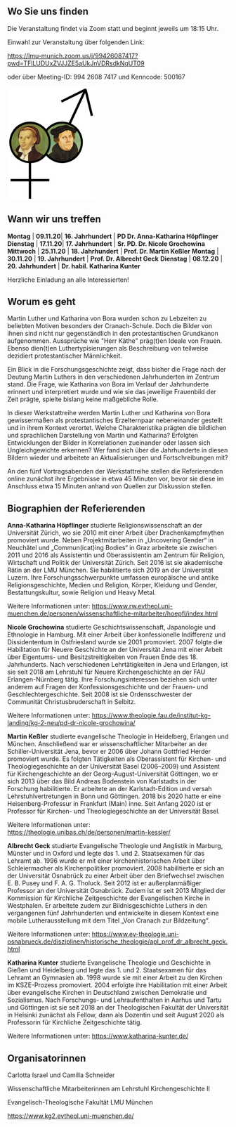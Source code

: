 ## Wo Sie uns finden

Die Veranstaltung findet via Zoom statt und beginnt jeweils um 18:15 Uhr.

Einwahl zur Veranstaltung über folgenden Link: 

<https://lmu-munich.zoom.us/j/99426087417?pwd=TFlLUDUxZVJJZE5aUkJnVDRsdkNqUT09>

oder über Meeting-ID:  994 2608 7417 und Kenncode:    500167

![Luther](Luther_und_Katharina.png "Luther und Katharina")

## Wann wir uns treffen

**Montag** | **09.11.20**| **16. Jahrhundert** | **PD Dr. Anna-Katharina Höpflinger**
**Dienstag** | **17.11.20**| **17. Jahrhundert** | **Sr. PD. Dr. Nicole Grochowina** 
**Mittwoch** | **25.11.20** | **18. Jahrhundert** | **Prof. Dr. Martin Keßler**
**Montag** | **30.11.20** | **19. Jahrhundert** | **Prof. Dr. Albrecht Geck**
**Dienstag** | **08.12.20** | **20. Jahrhundert** | **Dr. habil. Katharina Kunter**

Herzliche Einladung an alle Interessierten!

## Worum es geht
Martin Luther und Katharina von Bora wurden schon zu Lebzeiten zu beliebten Motiven besonders der Cranach-Schule. Doch die Bilder von ihnen sind nicht nur gegenständlich in den protestantischen Grundkanon aufgenommen. Aussprüche wie "Herr Käthe" präg(t)en Ideale von Frauen. Ebenso dien(t)en Luthertypisierungen als Beschreibung von teilweise dezidiert protestantischer Männlichkeit.

Ein Blick in die Forschungsgeschichte zeigt, dass bisher die Frage nach der Deutung Martin Luthers in den verschiedenen Jahrhunderten im Zentrum stand. Die Frage, wie Katharina von Bora im Verlauf der Jahrhunderte erinnert und interpretiert wurde und wie sie das jeweilige Frauenbild der Zeit prägte, spielte bislang keine maßgebliche Rolle.

In dieser Werkstattreihe werden Martin Luther und Katharina von Bora gewissermaßen als protestantisches Erzelternpaar nebeneinander gestellt und in ihrem Kontext verortet. Welche Charakteristika prägten die bildlichen und sprachlichen Darstellung von Martin und Katharina? Erfolgten Entwicklungen der Bilder in Korrelationen zueinander oder lassen sich Ungleichgewichte erkennen? Wer fand sich über die Jahrhunderte in diesen Bildern wieder und arbeitete an Aktualisierungen und Fortschreibungen mit?

An den fünf Vortragsabenden der Werkstattreihe stellen die Referierenden online zunächst ihre Ergebnisse in etwa 45 Minuten vor, bevor sie diese im Anschluss etwa 15 Minuten anhand von Quellen zur Diskussion stellen.

## Biographien der Referierenden

**Anna-Katharina Höpflinger** studierte Religionswissenschaft an der Universität Zürich, wo sie 2010 mit einer Arbeit über Drachenkampfmythen promoviert wurde. Neben Projektmitarbeiten in „Uncovering Gender“ in Neuchâtel und „Commun(icat)ing Bodies“ in Graz arbeitete sie zwischen 2011 und 2016 als Assistentin und Oberassistentin am Zentrum für Religion, Wirtschaft und Politik der Universität Zürich. Seit 2016 ist sie akademische Rätin an der LMU München. Sie habilitierte sich 2019 an der Universität Luzern. Ihre Forschungsschwerpunkte umfassen europäische und antike Religionsgeschichte, Medien und Religion, Körper, Kleidung und Gender, Bestattungskultur, sowie Religion und Heavy Metal.

Weitere Informationen unter: <https://www.rw.evtheol.uni-muenchen.de/personen/wissenschaftliche-mitarbeiter/hoepfl/index.html> 

**Nicole Grochowina** studierte Geschichtswissenschaft, Japanologie und Ethnologie in Hamburg. Mit einer Arbeit über konfessionelle Indifferenz und Dissidententum in Ostfriesland wurde sie 2001 promoviert. 2007 folgte die Habilitation für Neuere Geschichte an der Universität Jena mit einer Arbeit über Eigentums- und Besitzstreitigkeiten von Frauen Ende des 18. Jahrhunderts. Nach verschiedenen Lehrtätigkeiten in Jena und Erlangen, ist sie seit 2018 am Lehrstuhl für Neuere Kirchengeschichte an der FAU Erlangen-Nürnberg tätig. Ihre Forschungsinteressen beziehen sich unter anderem auf Fragen der Konfessionsgeschichte und der Frauen- und Geschlechtergeschichte. Seit 2008 ist sie Ordensschwester der Communität Christusbruderschaft in Selbitz.

Weitere Informationen unter: <https://www.theologie.fau.de/institut-kg-landing/kg-2-neu/pd-dr-nicole-grochowina/>

**Martin Keßler** studierte evangelische Theologie in Heidelberg, Erlangen und München. Anschließend war er wissenschaftlicher Mitarbeiter an der Schiller-Universität Jena, bevor er 2006 über Johann Gottfried Herder promoviert wurde. Es folgten Tätigkeiten als Oberassistent für Kirchen- und Theologiegeschichte an der Universität Basel (2006–2009) und Assistent für Kirchengeschichte an der Georg-August-Universität Göttingen, wo er sich 2013 über das Bild Andreas Bodenstein von Karlstadts in der Forschung habilitierte. Er arbeitete an der Karlstadt-Edition und versah Lehrstuhlvertretungen in Bonn und Göttingen. 2018 bis 2020 hatte er eine Heisenberg-Professur in Frankfurt (Main) inne. Seit Anfang 2020 ist er Professor für Kirchen- und Theologiegeschichte an der Universität Basel.

Weitere Informationen unter: <https://theologie.unibas.ch/de/personen/martin-kessler/>

**Albrecht Geck** studierte Evangelische Theologie und Anglistik in Marburg, Münster und in Oxford und legte das 1. und 2. Staatsexamen für das Lehramt ab. 1996 wurde er mit einer kirchenhistorischen Arbeit über Schleiermacher als Kirchenpolitiker promoviert. 2008 habilitierte er sich an der Universität Osnabrück zu einer Arbeit über den Briefwechsel zwischen E. B. Pusey und F. A. G. Tholuck. Seit 2012 ist er außerplanmäßiger Professor an der Universität Osnabrück. Zudem ist er seit 2013 Mitglied der Kommission für Kirchliche Zeitgeschichte der Evangelischen Kirche in Westphalen. Er arbeitete zudem zur Bildnisgeschichte Luthers in den vergangenen fünf Jahrhunderten und entwickelte in diesem Kontext eine mobile Lutherausstellung mit dem Titel „Von Cranach zur Bildzeitung“.

Weitere Informationen unter: <https://www.ev-theologie.uni-osnabrueck.de/disziplinen/historische_theologie/apl_prof_dr_albrecht_geck.html>

**Katharina Kunter** studierte Evangelische Theologie und Geschichte in Gießen und Heidelberg und legte das 1. und 2. Staatsexamen für das Lehramt an Gymnasien ab. 1998 wurde sie mit einer Arbeit zu den Kirchen im KSZE-Prozess promoviert. 2004 erfolgte ihre Habilitation mit einer Arbeit über evangelische Kirchen in Deutschland zwischen Demokratie und Sozialismus. Nach Forschungs- und Lehraufenthalten in Aarhus und Tartu und Göttingen ist sie seit 2018 an der Theologischen Fakultät der Universität in Helsinki zunächst als Fellow, dann als Dozentin und seit August 2020 als Professorin für Kirchliche Zeitgeschichte tätig.

Weitere Informationen unter: <https://www.katharina-kunter.de/>


## Organisatorinnen
Carlotta Israel und Camilla Schneider

Wissenschaftliche Mitarbeiterinnen am Lehrstuhl Kirchengeschichte II

Evangelisch-Theologische Fakultät LMU München

<https://www.kg2.evtheol.uni-muenchen.de/>
